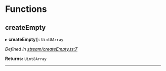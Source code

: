 

# Functions

<a id="createempty"></a>

##  createEmpty

▸ **createEmpty**(): `Uint8Array`

*Defined in [stream/createEmpty.ts:7](https://github.com/polkadot-js/common/blob/63daf66/packages/trie-codec/src/stream/createEmpty.ts#L7)*

**Returns:** `Uint8Array`

___

